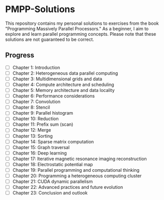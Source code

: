 # PMPP-Solutions
This repository contains my personal solutions to exercises from the book 
"Programming Massively Parallel Processors." 
As a beginner, I aim to explore and learn parallel programming concepts. 
Please note that these solutions are not guaranteed to be correct.

## Progress
- [ ] Chapter 1: Introduction
- [ ] Chapter 2: Heterogeneous data parallel computing
- [ ] Chapter 3: Multidimensional grids and data
- [ ] Chapter 4: Compute architecture and scheduling
- [ ] Chapter 5: Memory architecture and data locality
- [ ] Chapter 6: Performance considerations
- [ ] Chapter 7: Convolution
- [ ] Chapter 8: Stencil
- [ ] Chapter 9: Parallel histogram
- [ ] Chapter 10: Reduction
- [ ] Chapter 11: Prefix sum (scan)
- [ ] Chapter 12: Merge
- [ ] Chapter 13: Sorting
- [ ] Chapter 14: Sparse matrix computation
- [ ] Chapter 15: Graph traversal
- [ ] Chapter 16: Deep learning
- [ ] Chapter 17: Iterative magnetic resonance imaging reconstruction
- [ ] Chapter 18: Electrostatic potential map
- [ ] Chapter 19: Parallel programming and computational thinking
- [ ] Chapter 20: Programming a heterogeneous computing cluster
- [ ] Chapter 21: CUDA dynamic parallelism
- [ ] Chapter 22: Advanced practices and future evolution
- [ ] Chapter 23: Conclusion and outlook
